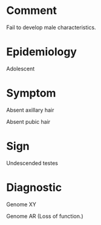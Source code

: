 # Comment

Fail to develop male characteristics.

# Epidemiology

Adolescent

# Symptom

Absent axillary hair

Absent pubic hair

# Sign

Undescended testes

# Diagnostic

Genome XY

Genome AR
(Loss of function.)
